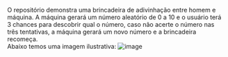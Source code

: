 O repositório demonstra uma brincadeira de adivinhação entre homem e máquina. A máquina gerará um número aleatório de 0 a 10 e o usuário terá 3 chances para descobrir qual o número, caso não acerte o número nas três tentativas, a máquina gerará um novo número e a brincadeira recomeça.
<br>
Abaixo temos uma imagem ilustrativa:
![image](https://user-images.githubusercontent.com/102265187/190527560-b3d61a47-a199-4876-982d-2dd094871c0c.png)

